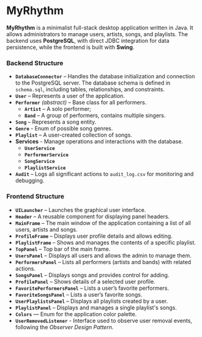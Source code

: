 # MyRhythm

**MyRhythm** is a minimalist full-stack desktop application written in Java. It allows administrators to manage users, artists, songs, and playlists. The backend uses **PostgreSQL**, with direct JDBC integration for data persistence, while the frontend is built with **Swing**.

### Backend Structure

- **`DatabaseConnector`** – Handles the database initialization and connection to the PostgreSQL server. The database schema is defined in `schema.sql`, including tables, relationships, and constraints.
- **`User`** – Represents a user of the application.
- **`Performer`** *(abstract)* – Base class for all performers.
    - **`Artist`** – A solo performer;
    - **`Band`** – A group of performers, contains multiple singers.
- **`Song`** – Represents a song entity.
- **`Genre`** - Enum of possible song genres.
- **`Playlist`** – A user-created collection of songs.
- **Services** - Manage operations and interactions with the database.
  - **`UserService`**
  - **`PerformerService`**
  - **`SongService`**
  - **`PlaylistService`**
- **`Audit`** – Logs all significant actions to `audit_log.csv` for monitoring and debugging.

### Frontend Structure

- **`UILauncher`** – Launches the graphical user interface.
- **`Header`** – A reusable component for displaying panel headers.
- **`MainFrame`** – The main window of the application containing a list of all users, artists and songs.
- **`ProfileFrame`** – Displays user profile details and allows editing.
- **`PlaylistFrame`** – Shows and manages the contents of a specific playlist.
- **`TopPanel`** – Top bar of the main frame.
- **`UsersPanel`** – Displays all users and allows the admin to manage them.
- **`PerformersPanel`** – Lists all performers (artists and bands) with related actions.
- **`SongsPanel`** – Displays songs and provides control for adding.
- **`ProfilePanel`** – Shows details of a selected user profile.
- **`FavoritePerformersPanel`** – Lists a user’s favorite performers.
- **`FavoriteSongsPanel`** – Lists a user’s favorite songs.
- **`UserPlaylistsPanel`** – Displays all playlists created by a user.
- **`PlaylistPanel`** – Displays and manages a single playlist's songs.
- **`Colors`** — Enum for the application color palette.
- **`UserRemovedListener`** - Interface used to observe user removal events, following the *Observer Design Pattern*.